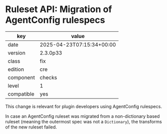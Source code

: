 [//]: # (werk v2)
# Ruleset API: Migration of AgentConfig rulespecs

key        | value
---------- | ---
date       | 2025-04-23T07:15:34+00:00
version    | 2.3.0p33
class      | fix
edition    | cre
component  | checks
level      | 1
compatible | yes

This change is relevant for plugin developers using AgentConfig rulespecs.

In case an AgentConfig ruleset was migrated from a non-dictionary based ruleset (meaning the outermost spec was not a `Dictionary`), the transforms of the new ruleset failed.
